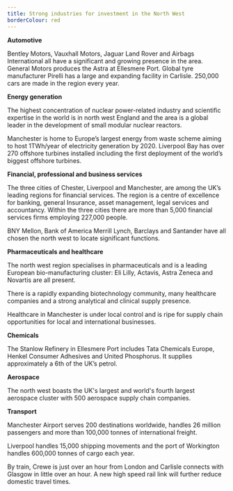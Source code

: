```yaml
---
title: Strong industries for investment in the North West
borderColour: red
---
```

**Automotive**


Bentley Motors, Vauxhall Motors, Jaguar Land Rover and Airbags International all have a significant and growing presence in the area. General Motors produces the Astra at Ellesmere Port. Global tyre manufacturer Pirelli has a large and expanding facility in Carlisle. 250,000 cars are made in the region every year.


**Energy generation**


The highest concentration of nuclear power-related industry and scientific expertise in the world is in north west England and the area is a global leader in the development of small modular nuclear reactors.


Manchester is home to Europe’s largest energy from waste scheme aiming to host 1TWh/year of electricity generation by 2020. Liverpool Bay has over 270 offshore turbines installed including the first deployment of the world’s biggest offshore turbines.


**Financial, professional and business services**


The three cities of Chester, Liverpool and Manchester, are among the UK’s leading regions for financial services. The region is a centre of excellence for banking, general Insurance, asset management, legal services and accountancy. Within the three cities there are more than 5,000 financial services firms employing 227,000 people. 


BNY Mellon, Bank of America Merrill Lynch, Barclays and Santander have all chosen the north west to locate significant functions.


**Pharmaceuticals and healthcare**


The north west region specialises in pharmaceuticals and is a leading European bio-manufacturing cluster: Eli Lilly, Actavis, Astra Zeneca and Novartis are all present.


There is a rapidly expanding biotechnology community, many healthcare companies and a strong analytical and clinical supply presence.


Healthcare in Manchester is under local control and is ripe for supply chain opportunities for local and international businesses.


**Chemicals**


The Stanlow Refinery in Ellesmere Port includes Tata Chemicals Europe, Henkel Consumer Adhesives and United Phosphorus. It supplies approximately a 6th of the UK’s petrol.


**Aerospace**


The north west boasts the UK's largest and world's fourth largest aerospace cluster with 500 aerospace supply chain companies.


**Transport**


Manchester Airport serves 200 destinations worldwide, handles 26 million passengers and more than 100,000 tonnes of international freight.



Liverpool handles 15,000 shipping movements and the port of Workington handles 600,000 tonnes of cargo each year.



By train, Crewe is just over an hour from London and Carlisle connects with Glasgow in little over an hour. A new high speed rail link will further reduce domestic travel times.